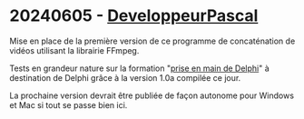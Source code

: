 # 20240605 - [DeveloppeurPascal](https://github.com/DeveloppeurPascal)

Mise en place de la première version de ce programme de concaténation de vidéos utilisant la librairie FFmpeg.

Tests en grandeur nature sur la formation "[prise en main de Delphi](https://apprendre-delphi.fr/prise-en-main-de-delphi.html)" à destination de Delphi grâce à la version 1.0a compilée ce jour.

La prochaine version devrait être publiée de façon autonome pour Windows et Mac si tout se passe bien ici.
